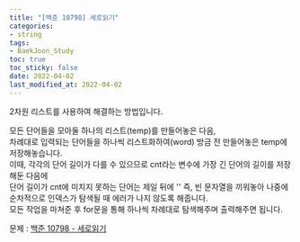 ```yaml
---
title: "[백준 10798] 세로읽기"
categories: 
- string
tags:
- BaekJoon_Study
toc: true
toc_sticky: false
date: 2022-04-02
last_modified_at: 2022-04-02
---
```


2차원 리스트를 사용하여 해결하는 방법입니다.

모든 단어들을 모아둘 하나의 리스트(temp)를 만들어놓은 다음,  
차례대로 입력되는 단어들을 하나씩 리스트화하여(word) 방금 전 만들어놓은 temp에 저장해놓습니다.  
이때, 각각의 단어 길이가 다를 수 있으므로 cnt라는 변수에 가장 긴 단어의 길이를 저장해둔 다음에  
단어 길이가 cnt에 미치지 못하는 단어는 제일 뒤에 '' 즉, 빈 문자열을 끼워놓아 나중에 순차적으로 인덱스가 탐색될 때 에러가 나지 않도록 해줍니다.  
모든 작업을 마쳐준 후 for문을 통해 하나씩 차례대로 탐색해주며 출력해주면 됩니다.

문제 : [백준 10798 - 세로읽기](https://www.acmicpc.net/problem/10798)

<script src="https://gist.github.com/Ryumaker/a61eba9d73055e1124e0fa1f06135dcc.js"></script>



